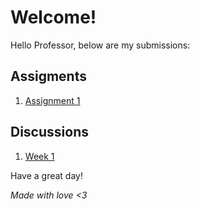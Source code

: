 # Welcome!
Hello Professor, below are my submissions:

## Assigments

1. [Assignment 1](/submissions/1.md)

## Discussions

1. [Week 1](/discussions/1.md)

Have a great day!

*Made with love <3*
